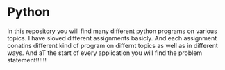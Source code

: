 # Python

In this repository you will find many different python programs on various topics.
I have sloved different assignments basicly.
And each assignment conatins different kind of program on differnt topics as well as in different ways.
And aT the start of every application you will find the problem statement!!!!!!

